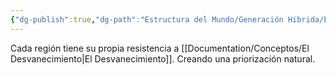 ```yaml
---
{"dg-publish":true,"dg-path":"Estructura del Mundo/Generación Hibrida/Estabilidad Variable.md","permalink":"/estructura-del-mundo/generacion-hibrida/estabilidad-variable/","dgPassFrontmatter":true}
---
```



Cada región tiene su propia resistencia a [[Documentation/Conceptos/El Desvanecimiento\|El Desvanecimiento]]. Creando una priorización natural. 